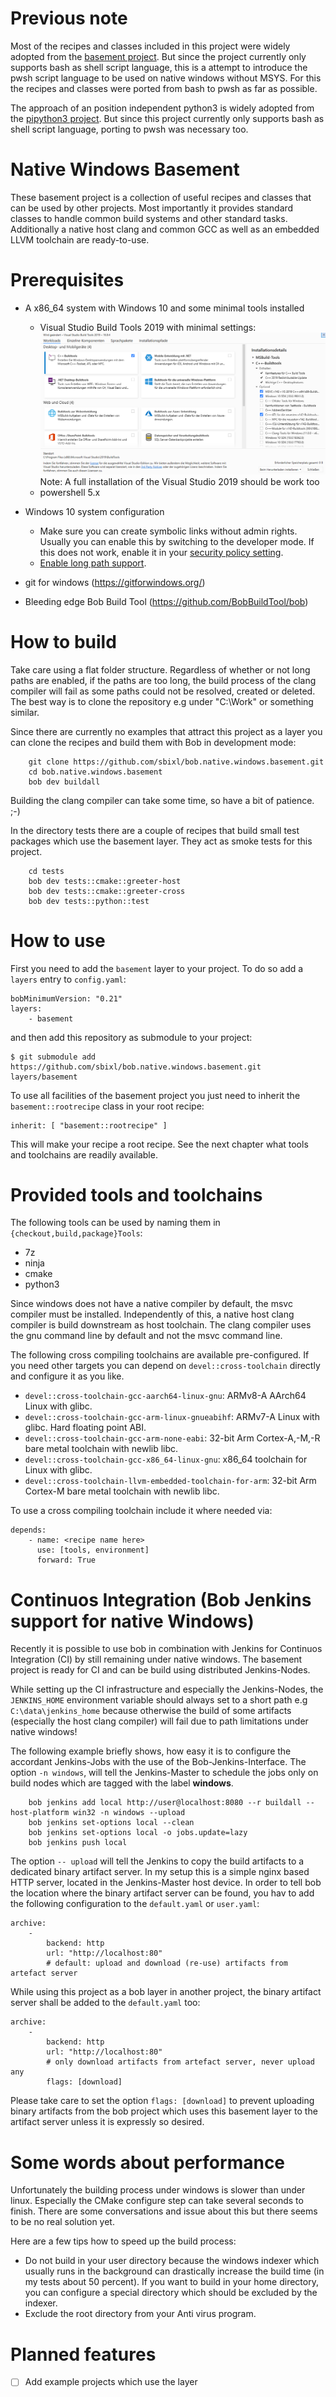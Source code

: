 # Previous note

Most of the recipes and classes included in this project were widely adopted from the 
[basement project](https://github.com/BobBuildTool/basement). But since the project 
currently only supports bash as shell script language, this is a attempt to introduce 
the pwsh script language to be used on native windows without MSYS. For this the recipes 
and classes were ported from bash to pwsh as far as possible.

The approach of an position independent python3 is widely adopted from the 
[pipython3 project](https://github.com/mahaase/pipython3). But since this 
project currently only supports bash as shell script language, porting to 
pwsh was necessary too.

# Native Windows Basement

These basement project is a collection of useful recipes and classes that can be
used by other projects. Most importantly it provides standard classes to handle 
common build systems and other standard tasks. Additionally a native host clang 
and common GCC as well as an embedded LLVM toolchain are ready-to-use.

# Prerequisites

* A x86_64 system with Windows 10 and some minimal tools installed
  * Visual Studio Build Tools 2019 with minimal settings:
    ![Alt text](doc/vs_build_tools_2019_setup.PNG "Visual Studio Build Tools 2019")
    Note: A full installation of the Visual Studio 2019 should be work too
  * powershell 5.x

* Windows 10 system configuration
  * Make sure you can create symbolic links without admin rights. Usually you can enable
    this by switching to the developer mode. If this does not work, enable it in your 
    [security policy setting](https://docs.microsoft.com/en-us/windows/security/threat-protection/security-policy-settings/create-symbolic-links).
  * [Enable long path support](https://www.msftnext.com/how-to-enable-ntfs-long-paths-in-windows-10/).

* git for windows (https://gitforwindows.org/)
* Bleeding edge Bob Build Tool (https://github.com/BobBuildTool/bob)

# How to build

Take care using a flat folder structure. Regardless of whether or not long paths 
are enabled, if the paths are too long, the build process of the clang compiler 
will fail as some paths could not be resolved, created or deleted. The best way 
is to clone the  repository e.g under "C:\Work" or something similar.

Since there are currently no examples that attract this project as a layer you
can clone the recipes and build them with Bob in development mode:

```shell
    git clone https://github.com/sbixl/bob.native.windows.basement.git
    cd bob.native.windows.basement
    bob dev buildall
```

Building the clang compiler can take some time, so have a bit of patience. ;-)

In the directory tests there are a couple of recipes that build small test packages 
which use the basement layer. They act as smoke tests for this project.

```shell
    cd tests
    bob dev tests::cmake::greeter-host
    bob dev tests::cmake::greeter-cross
    bob dev tests::python::test
```

# How to use

First you need to add the `basement` layer to your project. To do so add a
`layers` entry to `config.yaml`:

    bobMinimumVersion: "0.21"
    layers:
        - basement

and then add this repository as submodule to your project:

    $ git submodule add https://github.com/sbixl/bob.native.windows.basement.git layers/basement

To use all facilities of the basement project you just need to inherit the `basement::rootrecipe`
class in your root recipe:

    inherit: [ "basement::rootrecipe" ]

This will make your recipe a root recipe. See the next chapter what tools
and toolchains are readily available.

# Provided tools and toolchains

The following tools can be used by naming them in `{checkout,build,package}Tools`:

* 7z
* ninja
* cmake
* python3

Since windows does not have a native compiler by default, the msvc compiler must
be installed. Independently of this, a native host clang compiler is build downstream
as host toolchain. The clang compiler uses the gnu command line by default and not 
the msvc command line.

The following cross compiling toolchains are available pre-configured. If you need
other targets you can depend on `devel::cross-toolchain` directly and configure it
as you like.

* `devel::cross-toolchain-gcc-aarch64-linux-gnu`: ARMv8-A AArch64 Linux with glibc.
* `devel::cross-toolchain-gcc-arm-linux-gnueabihf`: ARMv7-A Linux with glibc. Hard
  floating point ABI.
* `devel::cross-toolchain-gcc-arm-none-eabi`: 32-bit Arm Cortex-A,-M,-R bare metal toolchain with
  newlib libc.
* `devel::cross-toolchain-gcc-x86_64-linux-gnu`: x86_64 toolchain for Linux with glibc.
* `devel::cross-toolchain-llvm-embedded-toolchain-for-arm`: 32-bit Arm Cortex-M bare metal toolchain with newlib libc.

To use a cross compiling toolchain include it where needed via:

    depends:
        - name: <recipe name here>
          use: [tools, environment]
          forward: True

# Continuos Integration (Bob Jenkins support for native Windows) 

Recently it is possible to use bob in combination with Jenkins for Continuos 
Integration (CI) by still remaining under native windows. The basement project 
is ready for CI and can be build using distributed Jenkins-Nodes.

While setting up the CI infrastructure and especially the Jenkins-Nodes, the 
`JENKINS_HOME` environment variable should always set to a short path e.g 
`C:\data\jenkins_home` because otherwise the build of some artifacts (especially 
the host clang compiler) will fail due to path limitations under native windows!

The following example briefly shows, how easy it is to configure the accordant 
Jenkins-Jobs with the use of the Bob-Jenkins-Interface. The option `-n windows`, 
will tell the Jenkins-Master to schedule the jobs only on build nodes which are 
tagged with the label **windows**. 

```shell
    bob jenkins add local http://user@localhost:8080 --r buildall --host-platform win32 -n windows --upload
    bob jenkins set-options local --clean
    bob jenkins set-options local -o jobs.update=lazy
    bob jenkins push local
```

The option `-- upload` will tell the Jenkins to copy the build artifacts to a
dedicated binary artifact server. In my setup this is a simple nginx based HTTP 
server, located in the Jenkins-Master host device. In order to tell bob the 
location where the binary artifact server can be found, you hav to add the 
following configuration to the `default.yaml` or `user.yaml`:

    archive:
        -
            backend: http
            url: "http://localhost:80"
            # default: upload and download (re-use) artifacts from artefact server

While using this project as a bob layer in another project, the binary artifact 
server shall be added to the `default.yaml` too:

    archive:
        -
            backend: http
            url: "http://localhost:80"
            # only download artifacts from artefact server, never upload any
            flags: [download]

Please take care to set the option `flags: [download]` to prevent uploading 
binary artifacts from the bob project which uses this basement layer to the 
artifact server unless it is expressly so desired.

# Some words about performance

Unfortunately the building process under windows is slower than under linux. Especially
the CMake configure step can take several seconds to finish. There are some conversations
and issue about this but there seems to be no real solution yet.

Here are a few tips how to speed up the build process:

* Do not build in your user directory because the windows indexer which usually runs
  in the background can drastically increase the build time (in my tests about 50 percent).
  If you want to build in your home directory, you can configure a special directory
  which should be excluded by the indexer.
* Exclude the root directory from your Anti virus program.

# Planned features

- [ ] Add example projects which use the layer
